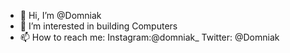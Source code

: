 - 👋 Hi, I’m @Domniak
- 👀 I’m interested in building Computers
- 📫 How to reach me: Instagram:@domniak_
                      Twitter: @Domniak


